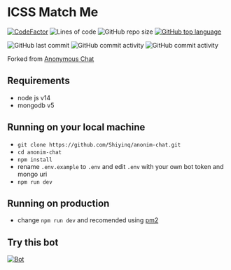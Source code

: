 # ICSS Match Me
[![CodeFactor](https://www.codefactor.io/repository/github/clemenkok/ICSSMatchMe/badge/main)](https://www.codefactor.io/repository/github/clemenkok/ICSSMatchMe/overview/main)
![Lines of code](https://img.shields.io/tokei/lines/github/clemenkok/ICSSMatchMe)
![GitHub repo size](https://img.shields.io/github/repo-size/clemenkok/ICSSMatchMe)
[![GitHub top language](https://img.shields.io/github/languages/top/clemenkok/ICSSMatchMe)](https://github.com/clemenkok/ICSSMatchMe)

![GitHub last commit](https://img.shields.io/github/last-commit/clemenkok/ICSSMatchMe)
![GitHub commit activity](https://img.shields.io/github/commit-activity/w/clemenkok/ICSSMatchMe)
![GitHub commit activity](https://img.shields.io/github/commit-activity/m/clemenkok/ICSSMatchMe)

Forked from [Anonymous Chat](https://github.com/Shiyinq/anonim-chat)

## Requirements
- node js v14
- mongodb v5

## Running on your local machine
- ```git clone https://github.com/Shiyinq/anonim-chat.git```
- ```cd anonim-chat```
- ```npm install```
- rename ```.env.example``` to ```.env``` and edit ```.env``` with your own bot token and mongo uri
- ```npm run dev```

## Running on production
- change ```npm run dev``` and recomended using [pm2](https://pm2.keymetrics.io/)

## Try this bot
[![Bot](https://img.shields.io/badge/Telegram-2CA5E0?style=for-the-badge&logo=telegram&logoColor=white)](https://t.me/IcssMatchMe)
